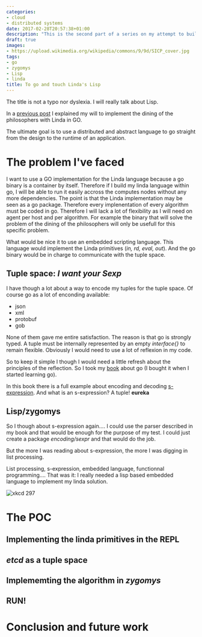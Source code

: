```yaml
---
categories:
- cloud
- distributed systems
date: 2017-02-28T20:57:38+01:00
description: "This is the second part of a series on my attempt to build a deployement language on a cloud scale"
draft: true
images:
- https://upload.wikimedia.org/wikipedia/commons/9/9d/SICP_cover.jpg
tags:
- go
- zygomys
- Lisp
- linda
title: To go and touch Linda's Lisp
---
```


The title is not a typo nor dyslexia. I will really talk about Lisp.

In a [previous post](/2017/02/03/linda-31yo-with-5-starving-philosophers.../index.html) I explained my will to implement the dining of the philosophers with Linda in GO.

The ultimate goal is to use a distributed and abstract language to go straight from the design to the runtime of an application.

# The problem I've faced

I want to use a GO implementation for the Linda language because a go binary is a container by itself. Therefore if I build my linda language within go, I will be able to run it easily accross the computes nodes without any more dependencies.
The point is that the Linda implementation may be seen as a go package. Therefore every implenentation of every algorithm must be coded in go. Therefore I will lack a lot of flexibility as I will need on agent per host and per algorithm. For example the binary that will solve the problem of the dining of the philosophers will only be usefull for this specific problem.

What would be nice it to use an embedded scripting language. This language would implement the Linda primitives (_in, rd, eval, out_). And the go binary would be in charge to communicate with the tuple space.

## Tuple space: _I want your Sexp_

I have though a lot about a way to encode my tuples for the tuple space.
Of course go as a lot of enconding available:

- json
- xml
- protobuf
- gob

None of them gave me entire satisfaction. The reason is that go is strongly typed. A tuple must be internally represented by an empty *interface{}* to remain flexible.
Obviously I would need to use a lot of reflexion in my code. 

So to keep it simple I though I would need a little refresh about the principles of the reflection. So I took my [book](https://books.google.fr/books/about/The_Go_Programming_Language.html?id=SJHvCgAAQBAJ) about go (I bought it when I started learning go).

In this book there is a full example about encoding and decoding [s-expression](https://en.wikipedia.org/wiki/S-expression). And what is an s-expression? A tuple! __eureka__

## Lisp/zygomys

So I though about s-expression again.... I could use the parser described in my book and that would be enough for the purpose of my test.
I could just create a package _encoding/sexpr_ and that would do the job.

But the more I was reading about s-expression, the more I was digging in list processing. 

List processing, s-expression, embedded language, functionnal programming.... That was it: I really needed a lisp based embedded language to implement my linda solution.

![xkcd 297](https://imgs.xkcd.com/comics/lisp_cycles.png)

# The POC

## Implementing the linda primitives in the REPL

## _etcd_ as a tuple space

## Implememting the algorithm in _zygomys_

## RUN!

# Conclusion and future work


